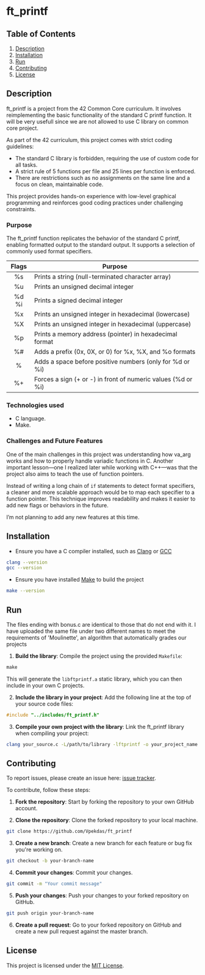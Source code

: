 # ft_printf

## Table of Contents
1. [Description](#description)
2. [Installation](#installation)
3. [Run](#run)
4. [Contributing](#contributing)
5. [License](#license)

## Description

ft_printf is a project from the 42 Common Core curriculum. It involves reimplementing the basic functionality of the standard C printf function. It will be very usefull since we are not allowed to use C library on common core project.

As part of the 42 curriculum, this project comes with strict coding guidelines:
- The standard C library is forbidden, requiring the use of custom code for all tasks.
- A strict rule of 5 functions per file and 25 lines per function is enforced.
- There are restrictions such as no assignments on the same line and a focus on clean, maintainable code.

This project provides hands-on experience with low-level graphical programming and reinforces good coding practices under challenging constraints.

### Purpose

The ft_printf function replicates the behavior of the standard C printf, enabling formatted output to the standard output. It supports a selection of commonly used format specifiers.

| **Flags** | **Purpose** |
|:------------:|-------------|
| %s | Prints a string (null-terminated character array) |
| %u | Prints an unsigned decimal integer |
| %d %i| Prints a signed decimal integer |
| %x | Prints an unsigned integer in hexadecimal (lowercase) |
| %X | Prints an unsigned integer in hexadecimal (uppercase) |
| %p | Prints a memory address (pointer) in hexadecimal format |
| %# | Adds a prefix (0x, 0X, or 0) for %x, %X, and %o formats |
| %  | Adds a space before positive numbers (only for %d or %i) |
| %+ | Forces a sign (+ or -) in front of numeric values (%d or %i)|

### Technologies used

- C language.
- Make.

### Challenges and Future Features

One of the main challenges in this project was understanding how va_arg works and how to properly handle variadic functions in C. Another important lesson—one I realized later while working with C++—was that the project also aims to teach the use of function pointers.

Instead of writing a long chain of `if` statements to detect format specifiers, a cleaner and more scalable approach would be to map each specifier to a function pointer. This technique improves readability and makes it easier to add new flags or behaviors in the future.

I’m not planning to add any new features at this time.

## Installation

- Ensure you have a C compiler installed, such as [Clang](https://clang.llvm.org/) or [GCC](https://gcc.gnu.org/)
```bash
clang --version
gcc --version
```
- Ensure you have installed [Make](https://www.gnu.org/software/make/) to build the project
```bash
make --version
```

## Run

The files ending with bonus.c are identical to those that do not end with it. I have uploaded the same file under two different names to meet the requirements of 'Moulinette', an algorithm that automatically grades our projects

1. **Build the library**: Compile the project using the provided `Makefile`:
```c
make
```
This will generate the `libftprintf.a` static library, which you can then include in your own C projects.

2. **Include the library in your project**: Add the following line at the top of your source code files:
```c
#include "../includes/ft_printf.h"
```

3. **Compile your own project with the library**: Link the ft_printf library when compiling your project:
```bash
clang your_source.c -L/path/to/library -lftprintf -o your_project_name
```

## Contributing

To report issues, please create an issue here:  [issue tracker](https://github.com/Vpekdas/ft_printf/issues).

To contribute, follow these steps:

1. **Fork the repository**: Start by forking the repository to your own GitHub account.

2. **Clone the repository**: Clone the forked repository to your local machine.
```bash
git clone https://github.com/Vpekdas/ft_printf
```

3. **Create a new branch**: Create a new branch for each feature or bug fix you're working on.
```bash
git checkout -b your-branch-name
```

4. **Commit your changes**: Commit your changes.
```bash
git commit -m "Your commit message"
```

5. **Push your changes**: Push your changes to your forked repository on GitHub.
```bash
git push origin your-branch-name
```

6. **Create a pull request**: Go to your forked repository on GitHub and create a new pull request against the master branch.

## License

This project is licensed under the [MIT License](LICENSE).
